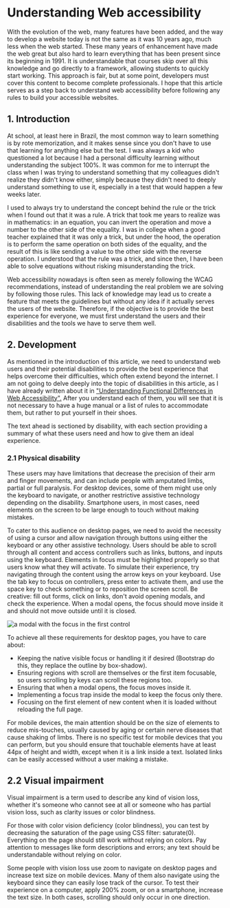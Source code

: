 # Understanding Web accessibility

With the evolution of the web, many features have been added, and the way to develop a website today is not the same as it was 10 years ago, much less when the web started. These many years of enhancement have made the web great but also hard to learn everything that has been present since its beginning in 1991. It is understandable that courses skip over all this knowledge and go directly to a framework, allowing students to quickly start working. This approach is fair, but at some point, developers must cover this content to become complete professionals. I hope that this article serves as a step back to understand web accessibility before following any rules to build your accessible websites.

## 1. Introduction

At school, at least here in Brazil, the most common way to learn something is by rote memorization, and it makes sense since you don't have to use that learning for anything else but the test. I was always a kid who questioned a lot because I had a personal difficulty learning without understanding the subject 100%. It was common for me to interrupt the class when I was trying to understand something that my colleagues didn't realize they didn't know either, simply because they didn't need to deeply understand something to use it, especially in a test that would happen a few weeks later.

I used to always try to understand the concept behind the rule or the trick when I found out that it was a rule. A trick that took me years to realize was in mathematics: in an equation, you can invert the operation and move a number to the other side of the equality. I was in college when a good teacher explained that it was only a trick, but under the hood, the operation is to perform the same operation on both sides of the equality, and the result of this is like sending a value to the other side with the reverse operation. I understood that the rule was a trick, and since then, I have been able to solve equations without risking misunderstanding the trick.

Web accessibility nowadays is often seen as merely following the WCAG recommendations, instead of understanding the real problem we are solving by following those rules. This lack of knowledge may lead us to create a feature that meets the guidelines but without any idea if it actually serves the users of the website. Therefore, if the objective is to provide the best experience for everyone, we must first understand the users and their disabilities and the tools we have to serve them well.

## 2. Development

As mentioned in the introduction of this article, we need to understand web users and their potential disabilities to provide the best experience that helps overcome their difficulties, which often extend beyond the internet. I am not going to delve deeply into the topic of disabilities in this article, as I have already written about it in ["Understanding Functional Differences in Web Accessibility".](./the-users-pt.md) After you understand each of them, you will see that it is not necessary to have a huge manual or a list of rules to accommodate them, but rather to put yourself in their shoes.

The text ahead is sectioned by disability, with each section providing a summary of what these users need and how to give them an ideal experience.

### 2.1 Physical disability

These users may have limitations that decrease the precision of their arm and finger movements, and can include people with amputated limbs, partial or full paralysis. For desktop devices, some of them might use only the keyboard to navigate, or another restrictive assistive technology depending on the disability. Smartphone users, in most cases, need elements on the screen to be large enough to touch without making mistakes.

To cater to this audience on desktop pages, we need to avoid the necessity of using a cursor and allow navigation through buttons using either the keyboard or any other assistive technology. Users should be able to scroll through all content and access controllers such as links, buttons, and inputs using the keyboard. Elements in focus must be highlighted properly so that users know what they will activate. To simulate their experience, try navigating through the content using the arrow keys on your keyboard. Use the tab key to focus on controllers, press enter to activate them, and use the space key to check something or to reposition the screen scroll. Be creative: fill out forms, click on links, don't avoid opening modals, and check the experience. When a modal opens, the focus should move inside it and should not move outside until it is closed.

![a modal with the focus in the first control](https://github.com/jomarcardoso/accessibility/assets/27368585/d8da627d-4561-4c6b-877d-1558fd973e39)

To achieve all these requirements for desktop pages, you have to care about:

- Keeping the native visible focus or handling it if desired (Bootstrap do this, they replace the outline by box-shadow).
- Ensuring regions with scroll are themselves or the first item focusable, so users scrolling by keys can scroll these regions too.
- Ensuring that when a modal opens, the focus moves inside it.
- Implementing a focus trap inside the modal to keep the focus only there.
- Focusing on the first element of new content when it is loaded without reloading the full page.

For mobile devices, the main attention should be on the size of elements to reduce mis-touches, usually caused by aging or certain nerve diseases that cause shaking of limbs. There is no specific test for mobile devices that you can perform, but you should ensure that touchable elements have at least 44px of height and width, except when it is a link inside a text. Isolated links can be easily accessed without a user making a mistake.

## 2.2 Visual impairment

Visual impairment is a term used to describe any kind of vision loss, whether it's someone who cannot see at all or someone who has partial vision loss, such as clarity issues or color blindness.

For those with color vision deficiency (color blindness), you can test by decreasing the saturation of the page using CSS filter: saturate(0). Everything on the page should still work without relying on colors. Pay attention to messages like form descriptions and errors; any text should be understandable without relying on color.

Some people with vision loss use zoom to navigate on desktop pages and increase text size on mobile devices. Many of them also navigate using the keyboard since they can easily lose track of the cursor. To test their experience on a computer, apply 200% zoom, or on a smartphone, increase the text size. In both cases, scrolling should only occur in one direction.


